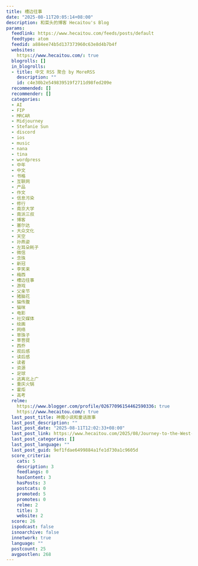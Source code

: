 ```yaml
---
title: 槽边往事
date: "2025-08-11T20:05:14+08:00"
description: 和菜头的博客 Hecaitou's Blog
params:
  feedlink: https://www.hecaitou.com/feeds/posts/default
  feedtype: atom
  feedid: a884ee74b5d137373960c63e8d4b7b4f
  websites:
    https://www.hecaitou.com/: true
  blogrolls: []
  in_blogrolls:
  - title: 中文 RSS 聚合 by MoreRSS
    description: ""
    id: c4e30b2e549839519f2711d98fed209e
  recommended: []
  recommender: []
  categories:
  - AI
  - FIP
  - MRCAR
  - Midjourney
  - Stefanie Sun
  - discord
  - ios
  - music
  - nana
  - tina
  - wordpress
  - 中年
  - 中文
  - 书格
  - 互联网
  - 产品
  - 作文
  - 信息污染
  - 修行
  - 南京大学
  - 南派三叔
  - 博客
  - 塞尔达
  - 大众文化
  - 天空
  - 孙燕姿
  - 左耳朵耗子
  - 微信
  - 念珠
  - 新冠
  - 李笑来
  - 梅西
  - 槽边往事
  - 游戏
  - 父亲节
  - 猪脑花
  - 猫传腹
  - 猫咪
  - 电影
  - 社交媒体
  - 绘画
  - 网络
  - 草珠子
  - 草菩提
  - 西乔
  - 观后感
  - 读后感
  - 读者
  - 资源
  - 足球
  - 逃离北上广
  - 重庆火锅
  - 霍炬
  - 高考
  relme:
    https://www.blogger.com/profile/02677096154462590336: true
    https://www.hecaitou.com/: true
  last_post_title: 神魔小说和童话故事
  last_post_description: ""
  last_post_date: "2025-08-11T12:02:33+08:00"
  last_post_link: https://www.hecaitou.com/2025/08/Journey-to-the-West-and-Fairy-Tales.html
  last_post_categories: []
  last_post_language: ""
  last_post_guid: 9ef1fdae6499884a1fe1d730a1c9605d
  score_criteria:
    cats: 5
    description: 3
    feedlangs: 0
    hasContent: 3
    hasPosts: 3
    postcats: 0
    promoted: 5
    promotes: 0
    relme: 2
    title: 3
    website: 2
  score: 26
  ispodcast: false
  isnoarchive: false
  innetwork: true
  language: ""
  postcount: 25
  avgpostlen: 268
---
```

